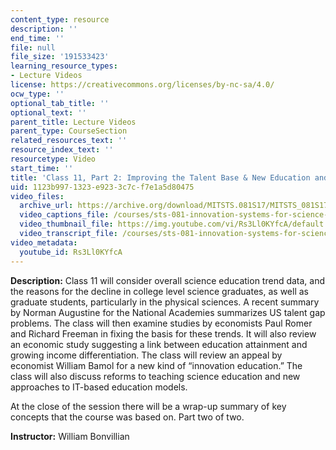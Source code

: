 ```yaml
---
content_type: resource
description: ''
end_time: ''
file: null
file_size: '191533423'
learning_resource_types:
- Lecture Videos
license: https://creativecommons.org/licenses/by-nc-sa/4.0/
ocw_type: ''
optional_tab_title: ''
optional_text: ''
parent_title: Lecture Videos
parent_type: CourseSection
related_resources_text: ''
resource_index_text: ''
resourcetype: Video
start_time: ''
title: 'Class 11, Part 2: Improving the Talent Base & New Education and Training Models'
uid: 1123b997-1323-e923-3c7c-f7e1a5d80475
video_files:
  archive_url: https://archive.org/download/MITSTS.081S17/MITSTS_081S17_Class11_2_300k.mp4
  video_captions_file: /courses/sts-081-innovation-systems-for-science-technology-energy-manufacturing-and-health-spring-2017/3ebec295e24f5e73bb7d3222e70b7836_Rs3Ll0KYfcA.vtt
  video_thumbnail_file: https://img.youtube.com/vi/Rs3Ll0KYfcA/default.jpg
  video_transcript_file: /courses/sts-081-innovation-systems-for-science-technology-energy-manufacturing-and-health-spring-2017/bdfef60a102f17081924c931ff08b73c_Rs3Ll0KYfcA.pdf
video_metadata:
  youtube_id: Rs3Ll0KYfcA
---
```


**Description:** Class 11 will consider overall science education trend data, and the reasons for the decline in college level science graduates, as well as graduate students, particularly in the physical sciences. A recent summary by Norman Augustine for the National Academies summarizes US talent gap problems. The class will then examine studies by economists Paul Romer and Richard Freeman in fixing the basis for these trends. It will also review an economic study suggesting a link between education attainment and growing income differentiation. The class will review an appeal by economist William Bamol for a new kind of “innovation education.” The class will also discuss reforms to teaching science education and new approaches to IT-based education models. 

At the close of the session there will be a wrap-up summary of key concepts that the course was based on. Part two of two.

**Instructor:** William Bonvillian

